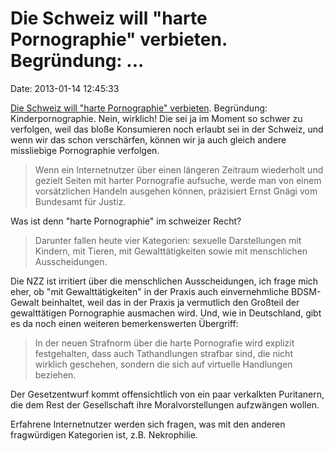 Die Schweiz will \"harte Pornographie\" verbieten. Begründung: \...
===================================================================

Date: 2013-01-14 12:45:33

[Die Schweiz will \"harte Pornographie\"
verbieten](http://www.nzz.ch/aktuell/schweiz/auch-das-blosse-anschauen-von-pornografie-wird-strafbar-1.17937444).
Begründung: Kinderpornographie. Nein, wirklich! Die sei ja im Moment so
schwer zu verfolgen, weil das bloße Konsumieren noch erlaubt sei in der
Schweiz, und wenn wir das schon verschärfen, können wir ja auch gleich
andere missliebige Pornographie verfolgen.

> Wenn ein Internetnutzer über einen längeren Zeitraum wiederholt und
> gezielt Seiten mit harter Pornografie aufsuche, werde man von einem
> vorsätzlichen Handeln ausgehen können, präzisiert Ernst Gnägi vom
> Bundesamt für Justiz.

Was ist denn \"harte Pornographie\" im schweizer Recht?

> Darunter fallen heute vier Kategorien: sexuelle Darstellungen mit
> Kindern, mit Tieren, mit Gewalttätigkeiten sowie mit menschlichen
> Ausscheidungen.

Die NZZ ist irritiert über die menschlichen Ausscheidungen, ich frage
mich eher, ob \"mit Gewalttätigkeiten\" in der Praxis auch
einvernehmliche BDSM-Gewalt beinhaltet, weil das in der Praxis ja
vermutlich den Großteil der gewalttätigen Pornographie ausmachen wird.
Und, wie in Deutschland, gibt es da noch einen weiteren bemerkenswerten
Übergriff:

> In der neuen Strafnorm über die harte Pornografie wird explizit
> festgehalten, dass auch Tathandlungen strafbar sind, die nicht
> wirklich geschehen, sondern die sich auf virtuelle Handlungen
> beziehen.

Der Gesetzentwurf kommt offensichtlich von ein paar verkalkten
Puritanern, die dem Rest der Gesellschaft ihre Moralvorstellungen
aufzwängen wollen.

Erfahrene Internetnutzer werden sich fragen, was mit den anderen
fragwürdigen Kategorien ist, z.B. Nekrophilie.
